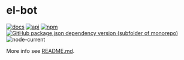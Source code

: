 # el-bot

[![docs](https://github.com/ElpsyCN/el-bot-docs/workflows/docs/badge.svg)](https://docs.bot.elpsy.cn/)
[![api](https://github.com/YunYouJun/el-bot/workflows/api/badge.svg)](https://www.yunyoujun.cn/el-bot/)
[![npm](https://img.shields.io/npm/v/el-bot?logo=npm)](https://www.npmjs.com/package/el-bot)
[![GitHub package.json dependency version (subfolder of monorepo)](https://img.shields.io/github/package-json/dependency-version/YunYouJun/el-bot/mirai-ts?filename=packages%2Fel-bot%2Fpackage.json&logo=typescript)](https://github.com/YunYouJun/mirai-ts)
![node-current](https://img.shields.io/node/v/el-bot)

More info see [README.md](https://github.com/YunYouJun/el-bot#readme).
